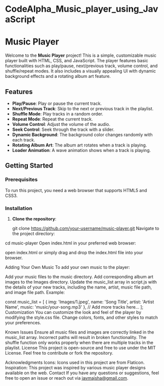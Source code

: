 # CodeAlpha_Music_player_using_JavaScript

# Music Player

Welcome to the **Music Player** project! This is a simple, customizable music player built with HTML, CSS, and JavaScript. The player features basic functionalities such as play/pause, next/previous track, volume control, and shuffle/repeat modes. It also includes a visually appealing UI with dynamic background effects and a rotating album art feature.

## Features

- **Play/Pause**: Play or pause the current track.
- **Next/Previous Track**: Skip to the next or previous track in the playlist.
- **Shuffle Mode**: Play tracks in a random order.
- **Repeat Mode**: Repeat the current track.
- **Volume Control**: Adjust the volume of the audio.
- **Seek Control**: Seek through the track with a slider.
- **Dynamic Background**: The background color changes randomly with each track.
- **Rotating Album Art**: The album art rotates when a track is playing.
- **Loader Animation**: A wave animation shows when a track is playing.

## Getting Started

### Prerequisites

To run this project, you need a web browser that supports HTML5 and CSS3.

### Installation

1. **Clone the repository**:

   git clone https://github.com/your-username/music-player.git
Navigate to the project directory:


cd music-player
Open index.html in your preferred web browser:


open index.html
or simply drag and drop the index.html file into your browser.

Adding Your Own Music
To add your own music to the player:

Add your music files to the music directory.
Add corresponding album art images to the Images directory.
Update the music_list array in script.js with the details of your new tracks, including the name, artist, music file path, and image file path.
Example:

const music_list = [
    {
        img: 'Images/1.jpeg',
        name: 'Song Title',
        artist: 'Artist Name',
        music: 'music/your-song.mp3'
    },
    // Add more tracks here...
];
Customization
You can customize the look and feel of the player by modifying the style.css file. Change colors, fonts, and other styles to match your preferences.

Known Issues
Ensure all music files and images are correctly linked in the music_list array. Incorrect paths will result in broken functionality.
The shuffle function only works properly when there are multiple tracks in the playlist.
License
This project is open-source and free to use under the MIT License. Feel free to contribute or fork the repository.

Acknowledgments
Icons: Icons used in this project are from Flaticon.
Inspiration: This project was inspired by various music player designs available on the web.
Contact
If you have any questions or suggestions, feel free to open an issue or reach out via javmajsha@gmail.com.

